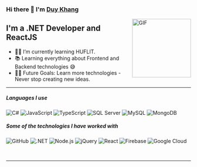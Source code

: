 
### Hi there 👋 I'm [Duy Khang](https://www.facebook.com/ndk25)

<img align="right" alt="GIF" height="160px" src="https://res.cloudinary.com/dxshs8qrh/image/upload/v1686212268/giphy_aq6zza.gif" />

## I'm a .NET Developer and ReactJS  

- 👨‍💻 I’m currently learning HUFLIT.
- 📚 Learning everything about Frontend and Backend technologies 😅
- 💪🏼 Future Goals: Learn more technologies - Never stop creating new ideas.

---

##### Languages I use
![C#](https://img.shields.io/badge/C%23-239120?style=for-the-badge&logo=c-sharp&logoColor=white)
![JavaScript](https://img.shields.io/badge/-JavaScript-000000?style=flat&logo=javascript)
![TypeScript](https://img.shields.io/badge/-TypeScript-000000?style=flat&logo=typescript)
![SQL Server](https://img.shields.io/badge/-SQLServer-000000?style=flat&logo=microsoftsqlserver)
![MySQL](https://img.shields.io/badge/-MySQL-000000?style=flat&logo=mysql)
![MongoDB](https://img.shields.io/badge/-MongoDB-000000?style=flat&logo=mongodb)

##### Some of the technologies I have worked with


![GitHub](https://img.shields.io/badge/-GitHub-222222?style=flat&logo=github&logoColor=181717)
![.NET](https://img.shields.io/badge/-ASP.NET-222222?style=flat&logo=dotnet&logoColor=512BD4)
![Node.js](https://img.shields.io/badge/-Node.js-222222?style=flat&logo=node.js&logoColor=339933)
![jQuery](https://img.shields.io/badge/-jQuery-222222?style=flat&logo=jQuery&logoColor=0769AD)
![React](https://img.shields.io/badge/-React-222222?style=flat&logo=React&logoColor=61DAFB)
![Firebase](https://img.shields.io/badge/Firebase-222222?style=flat-square&logo=firebase)
![Google Cloud](https://img.shields.io/badge/Google%20Cloud-black?style=flat-square&logo=google-cloud)

<br/>

---


